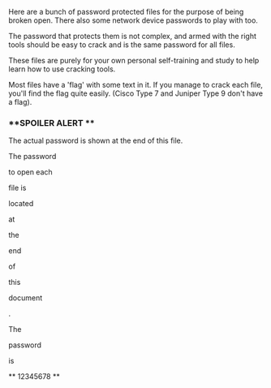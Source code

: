 Here are a bunch of password protected files for the purpose of being broken open. There also some network device passwords to play with too.

The password that protects them is not complex, and armed with the right tools should be easy to crack and is the same password for all files.

These files are purely for your own personal self-training and study to help learn how to use cracking tools.

Most files have a 'flag' with some text in it. If you manage to crack each file, you'll find the flag quite easily.
(Cisco Type 7 and Juniper Type 9 don't have a flag).


### **SPOILER ALERT **


The actual password is shown at the end of this file.


The password


to open each


file is


located


at


the


end


of


this


document


.

The


password


is



** 12345678 **
